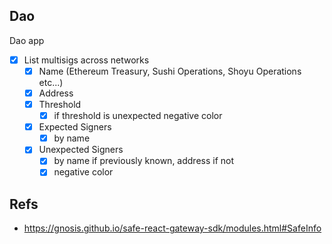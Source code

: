 ## Dao

Dao app

- [x] List multisigs across networks
    - [x] Name (Ethereum Treasury, Sushi Operations, Shoyu Operations etc...)
    - [x] Address
    - [x] Threshold 
        - [x] if threshold is unexpected negative color
    - [x] Expected Signers
       -  [x] by name
    - [x] Unexpected Signers
       - [x] by name if previously known, address if not
       - [x] negative color

## Refs

- https://gnosis.github.io/safe-react-gateway-sdk/modules.html#SafeInfo